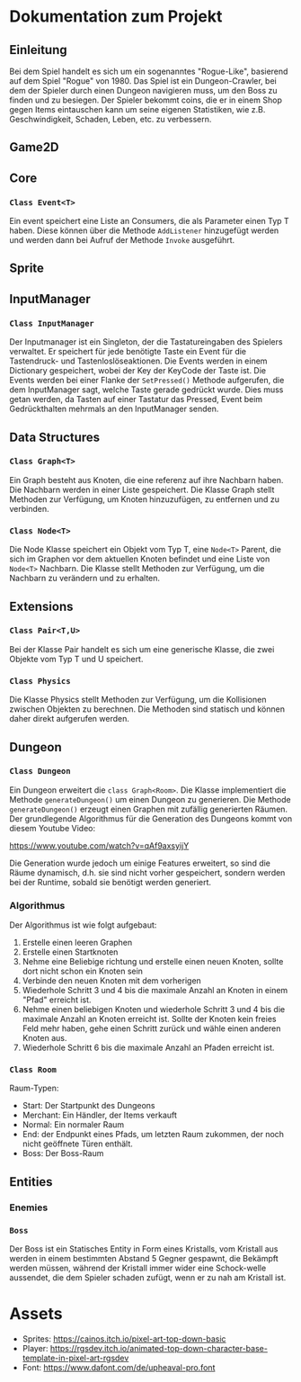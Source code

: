 # Dokumentation zum Projekt 

## Einleitung

Bei dem Spiel handelt es sich um ein sogenanntes "Rogue-Like", basierend auf dem Spiel "Rogue" von 1980.
Das Spiel ist ein Dungeon-Crawler, bei dem der Spieler durch einen Dungeon navigieren muss, 
um den Boss zu finden und zu besiegen. Der Spieler bekommt coins, die er in einem Shop gegen Items eintauschen kann
um seine eigenen Statistiken, wie z.B. Geschwindigkeit, Schaden, Leben, etc. zu verbessern.

## Game2D

## Core
### `Class Event<T>`
Ein event speichert eine Liste an Consumers, die als Parameter einen Typ T haben.
Diese können über die Methode `AddListener` hinzugefügt werden und werden 
dann bei Aufruf der Methode `Invoke` ausgeführt.

## Sprite

## InputManager
### `Class InputManager`
Der Inputmanager ist ein Singleton, der die Tastatureingaben des Spielers verwaltet. 
Er speichert für jede benötigte Taste ein Event für die Tastendruck- und Tastenloslöseaktionen.
Die Events werden in einem Dictionary gespeichert, wobei der Key der KeyCode der Taste ist.
Die Events werden bei einer Flanke der `SetPressed()` Methode aufgerufen, die dem InputManager sagt, 
welche Taste gerade gedrückt wurde. Dies muss getan werden, da Tasten auf einer Tastatur das Pressed,
Event beim Gedrückthalten mehrmals an den InputManager senden.

## Data Structures
### `Class Graph<T>`
Ein Graph besteht aus Knoten, die eine referenz auf
ihre Nachbarn haben. Die Nachbarn werden in einer Liste
gespeichert. Die Klasse Graph stellt Methoden zur Verfügung,
um Knoten hinzuzufügen, zu entfernen und zu verbinden.

### `Class Node<T>`
Die Node Klasse speichert ein Objekt vom Typ T, eine `Node<T>` Parent,
die sich im Graphen vor dem aktuellen Knoten befindet und eine Liste
von `Node<T>` Nachbarn. Die Klasse stellt Methoden zur Verfügung,
um die Nachbarn zu verändern und zu erhalten.

## Extensions
### `Class Pair<T,U>`
Bei der Klasse Pair handelt es sich um eine generische Klasse, die zwei Objekte vom Typ T und U speichert.

### `Class Physics`
Die Klasse Physics stellt Methoden zur Verfügung, um die Kollisionen zwischen Objekten zu berechnen.
Die Methoden sind statisch und können daher direkt aufgerufen werden.

## Dungeon
### `Class Dungeon`
Ein Dungeon erweitert die `class Graph<Room>`. Die Klasse implementiert
die Methode `generateDungeon()` um einen Dungeon zu generieren. Die
Methode `generateDungeon()` erzeugt einen Graphen mit zufällig generierten
Räumen. Der grundlegende Algorithmus für die Generation des Dungeons kommt von 
diesem Youtube Video: 

https://www.youtube.com/watch?v=qAf9axsyijY

Die Generation wurde jedoch um einige Features erweitert, so sind die Räume 
dynamisch, d.h. sie sind nicht vorher gespeichert, sondern werden bei der Runtime,
sobald sie benötigt werden generiert.
### Algorithmus
Der Algorithmus ist wie folgt aufgebaut:
1. Erstelle einen leeren Graphen
2. Erstelle einen Startknoten
3. Nehme eine Beliebige richtung und erstelle einen neuen Knoten, 
sollte dort nicht schon ein Knoten sein
4. Verbinde den neuen Knoten mit dem vorherigen
5. Wiederhole Schritt 3 und 4 bis die maximale Anzahl an Knoten in einem "Pfad" erreicht ist.
6. Nehme einen beliebigen Knoten und wiederhole Schritt 3 und 4 bis die maximale Anzahl an Knoten erreicht ist.
    Sollte der Knoten kein freies Feld mehr haben, gehe einen Schritt zurück und wähle einen anderen Knoten aus.
7. Wiederhole Schritt 6 bis die maximale Anzahl an Pfaden erreicht ist.

### `Class Room`
Raum-Typen:
- Start: Der Startpunkt des Dungeons
- Merchant: Ein Händler, der Items verkauft 
- Normal: Ein normaler Raum
- End: der Endpunkt eines Pfads, um letzten Raum zukommen, der noch nicht geöffnete Türen enthält.
- Boss: Der Boss-Raum

## Entities

### Enemies

### `Boss`
Der Boss ist ein Statisches Entity in Form eines Kristalls, vom Kristall aus werden in einem bestimmten
Abstand 5 Gegner gespawnt, die Bekämpft werden müssen, während der Kristall immer wider eine Schock-welle
aussendet, die dem Spieler schaden zufügt, wenn er zu nah am Kristall ist.

# Assets
- Sprites: https://cainos.itch.io/pixel-art-top-down-basic
- Player: https://rgsdev.itch.io/animated-top-down-character-base-template-in-pixel-art-rgsdev
- Font: https://www.dafont.com/de/upheaval-pro.font